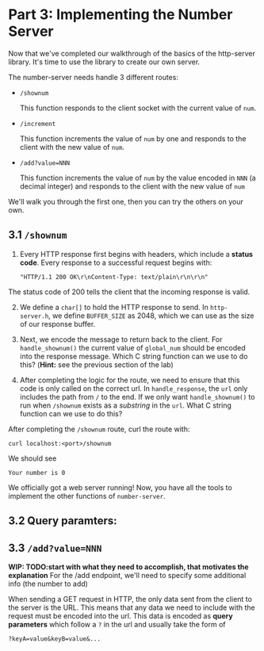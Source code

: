 # Part 3: Implementing the Number Server

Now that we've completed our walkthrough of the basics of the http-server library. It's time to use the library to create our own server. 

The number-server needs handle 3 different routes:


- `/shownum`

    This function responds to the client socket with the current value of `num`.

- `/increment`

    This function increments the value of `num` by one and responds to the client with the new value of `num`.

- `/add?value=NNN`

    This function increments the value of `num` by the value encoded in `NNN` (a decimal integer) and responds to the client with the new value of `num`

We'll walk you through the first one, then you can try the others on your own.

## 3.1 `/shownum`

1. Every HTTP response first begins with headers, which include a **status code**. Every response to a successful request begins with:
    ```
    "HTTP/1.1 200 OK\r\nContent-Type: text/plain\r\n\r\n"
    ```
The status code of 200 tells the client that the incoming response is valid. 

2. We define a `char[]` to hold the HTTP response to send. In `http-server.h`, we define `BUFFER_SIZE` as 2048, which we can use as the size of our response buffer.

3. Next, we encode the message to return back to the client. For `handle_shownum()` the current value of `global_num` should be encoded into the response message. Which C string function can we use to do this? (**Hint:** see the previous section of the lab)

4. After completing the logic for the route, we need to ensure that this code is only called on the correct url. In `handle_response`, the `url` only includes the path from `/` to the end. If we only want `handle_shownum()` to run when `/shownum` exists as a *substring* in the `url`. What C string function can we use to do this?

After completing the `/shownum` route, curl the route with:

```
curl localhost:<port>/shownum
```

We should see 
```
Your number is 0
```
We officially got a web server running! Now, you have all the tools to implement the other functions of `number-server`.

## 3.2 Query paramters:



## 3.3 `/add?value=NNN`


**WIP: TODO:start with what they need to accomplish, that motivates the explanation** For the /add endpoint, we'll need to specify some additional info (the number to add)

When sending a GET request in HTTP, the only data sent from the client to the server is the URL. This means that any data we need to include with the request must be encoded into the url.
This data is encoded as **query parameters** which follow a `?` in the url and usually take the form of
```
?keyA=value&keyB=value&...
```
<!-- To parse the query string to extract the necessary values, we'll use a new C function:
```c
int sscanf(char* str, char* format, ...)`.
```

`sscanf()` is somewhat of a combination of the `fgets()` and `printf()` that we've previously used before. It reads formatted input (`format`) from a string `str` and stores the result at the provided addresses.
In the case of `handle_add`, we can extract the query parameter from the URL like so:
```c
int add_val;
sscanf(query, "value=%d", &add_val); 
```
** WIP TODO: we don't have a `query` in our starter, make this take path?**

In this example, the query string is passed in, and the value of the query parameter is copied into the address of our variable `add_val`. -->
